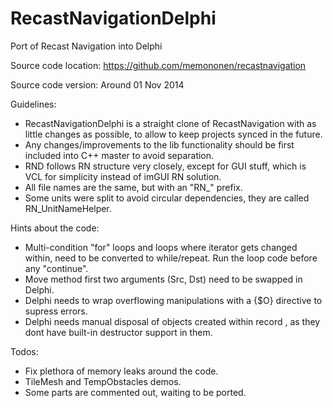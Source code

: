 RecastNavigationDelphi
======================

Port of Recast Navigation into Delphi 

Source code location:
   https://github.com/memononen/recastnavigation


Source code version:
   Around 01 Nov 2014


Guidelines:
 - RecastNavigationDelphi is a straight clone of RecastNavigation with as little changes as possible, to allow to keep projects synced in the future.
 - Any changes/improvements to the lib functionality should be first included into C++ master to avoid separation.
 - RND follows RN structure very closely, except for GUI stuff, which is VCL for simplicity instead of imGUI RN solution.
 - All file names are the same, but with an "RN_" prefix. 
 - Some units were split to avoid circular dependencies, they are called RN_UnitNameHelper.


Hints about the code:
 - Multi-condition "for" loops and loops where iterator gets changed within, need to be converted to while/repeat. Run the loop code before any "continue".
 - Move method first two arguments (Src, Dst) need to be swapped in Delphi.
 - Delphi needs to wrap overflowing manipulations with a {$O} directive to supress errors.
 - Delphi needs manual disposal of objects created within record , as they dont have built-in destructor support in them.


Todos:
 - Fix plethora of memory leaks around the code.
 - TileMesh and TempObstacles demos.
 - Some parts are commented out, waiting to be ported.
